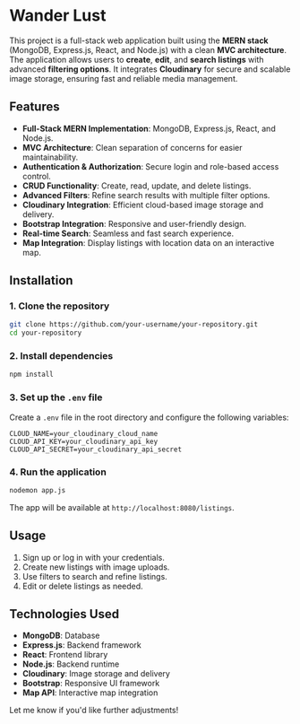 # **Wander Lust**

This project is a full-stack web application built using the **MERN stack** (MongoDB, Express.js, React, and Node.js) with a clean **MVC architecture**. The application allows users to **create**, **edit**, and **search listings** with advanced **filtering options**. It integrates **Cloudinary** for secure and scalable image storage, ensuring fast and reliable media management.

## **Features**
- **Full-Stack MERN Implementation**: MongoDB, Express.js, React, and Node.js.
- **MVC Architecture**: Clean separation of concerns for easier maintainability.
- **Authentication & Authorization**: Secure login and role-based access control.
- **CRUD Functionality**: Create, read, update, and delete listings.
- **Advanced Filters**: Refine search results with multiple filter options.
- **Cloudinary Integration**: Efficient cloud-based image storage and delivery.
- **Bootstrap Integration**: Responsive and user-friendly design.
- **Real-time Search**: Seamless and fast search experience.
- **Map Integration**: Display listings with location data on an interactive map.

## **Installation**

### 1. Clone the repository
```bash
git clone https://github.com/your-username/your-repository.git
cd your-repository
```

### 2. Install dependencies
```bash
npm install
```

### 3. Set up the `.env` file
Create a `.env` file in the root directory and configure the following variables:
```
CLOUD_NAME=your_cloudinary_cloud_name
CLOUD_API_KEY=your_cloudinary_api_key
CLOUD_API_SECRET=your_cloudinary_api_secret
```

### 4. Run the application
```bash
nodemon app.js
```

The app will be available at `http://localhost:8080/listings`.

## **Usage**
1. Sign up or log in with your credentials.
2. Create new listings with image uploads.
3. Use filters to search and refine listings.
4. Edit or delete listings as needed.

## **Technologies Used**
- **MongoDB**: Database
- **Express.js**: Backend framework
- **React**: Frontend library
- **Node.js**: Backend runtime
- **Cloudinary**: Image storage and delivery
- **Bootstrap**: Responsive UI framework
- **Map API**: Interactive map integration

Let me know if you'd like further adjustments!
